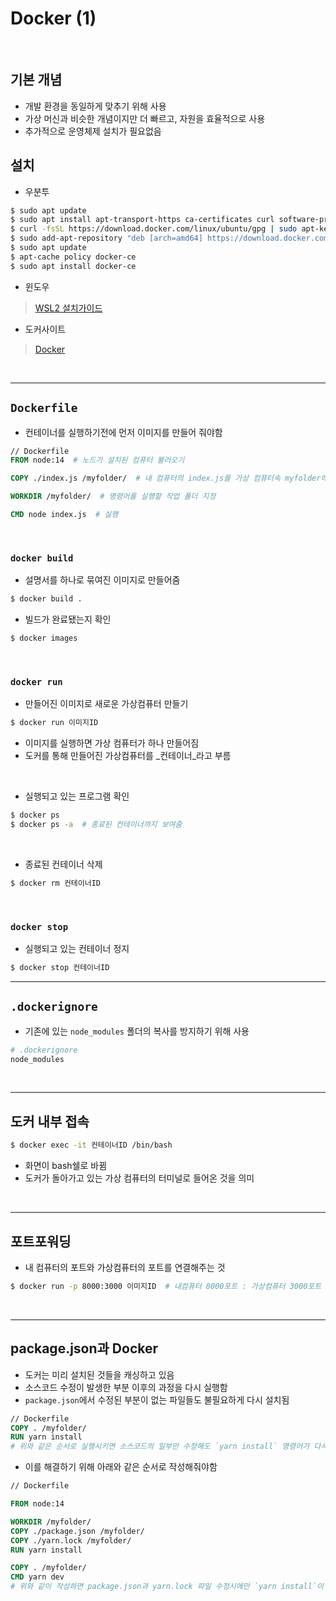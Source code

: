 # Docker (1)

​    

## 기본 개념

- 개발 환경을 동일하게 맞추기 위해 사용
- 가상 머신과 비슷한 개념이지만 더 빠르고, 자원을 효율적으로 사용
- 추가적으로 운영체제 설치가 필요없음

   

## 설치

- 우분투

```bash
$ sudo apt update
$ sudo apt install apt-transport-https ca-certificates curl software-properties-common
$ curl -fsSL https://download.docker.com/linux/ubuntu/gpg | sudo apt-key add -
$ sudo add-apt-repository "deb [arch=amd64] https://download.docker.com/linux/ubuntu bionic stable"
$ sudo apt update
$ apt-cache policy docker-ce
$ sudo apt install docker-ce
```

- 윈도우

>  [WSL2 설치가이드](https://www.lainyzine.com/ko/article/a-complete-guide-to-how-to-install-docker-desktop-on-windows-10/)

- 도커사이트

> [Docker](https://www.docker.com/)

​    

---

## `Dockerfile`

- 컨테이너를 실행하기전에 먼저 이미지를 만들어 줘야함

```dockerfile
// Dockerfile
FROM node:14  # 노드가 설치된 컴퓨터 불러오기

COPY ./index.js /myfolder/  # 내 컴퓨터의 index.js를 가상 컴퓨터속 myfolder에 복사

WORKDIR /myfolder/  # 명령어를 실행할 작업 폴더 지정

CMD node index.js  # 실행
```

​     

### `docker build`

- 설명서를 하나로 묶여진 이미지로 만들어줌

```bash
$ docker build .
```

- 빌드가 완료됐는지 확인

```bash
$ docker images
```

​    

### `docker run`

- 만들어진 이미지로 새로운 가상컴퓨터 만들기

```bash
$ docker run 이미지ID
```

- 이미지를 실행하면 가상 컴퓨터가 하나 만들어짐
- 도커를 통해 만들어진 가상컴퓨터를 _컨테이너_라고 부름

​    

- 실행되고 있는 프로그램 확인

```bash
$ docker ps
$ docker ps -a  # 종료된 컨테이너까지 보여줌
```

​    

- 종료된 컨테이너 삭제

```bash
$ docker rm 컨테이너ID
```

​    

### `docker stop`

- 실행되고 있는 컨테이너 정지

```bash
$ docker stop 컨테이너ID
```



---

## `.dockerignore`

- 기존에 있는 `node_modules` 폴더의 복사를 방지하기 위해 사용

```dockerfile
# .dockerignore
node_modules
```

​    

---

## 도커 내부 접속

```bash
$ docker exec -it 컨테이너ID /bin/bash
```

- 화면이 bash쉘로 바뀜
- 도커가 돌아가고 있는 가상 컴퓨터의 터미널로 들어온 것을 의미

​    

----

## 포트포워딩

- 내 컴퓨터의 포트와 가상컴퓨터의 포트를 연결해주는 것

```bash
$ docker run -p 8000:3000 이미지ID  # 내컴퓨터 8000포트 : 가상컴퓨터 3000포트
```

​    

---

## package.json과 Docker

- 도커는 미리 설치된 것들을 캐싱하고 있음
- 소스코드 수정이 발생한 부분 이후의 과정을 다시 실행함
- `package.json`에서 수정된 부분이 없는 파일들도 불필요하게 다시 설치됨

```dockerfile
// Dockerfile
COPY . /myfolder/
RUN yarn install
# 위와 같은 순서로 실행시키면 소스코드의 일부만 수정해도 `yarn install` 명령어가 다시 실행되는 경우가 발생
```

- 이를 해결하기 위해 아래와 같은 순서로 작성해줘야함

```dockerfile
// Dockerfile

FROM node:14

WORKDIR /myfolder/
COPY ./package.json /myfolder/
COPY ./yarn.lock /myfolder/
RUN yarn install

COPY . /myfolder/
CMD yarn dev
# 위와 같이 작성하면 package.json과 yarn.lock 파일 수정시에만 `yarn install`이 다시 실행됨
```

